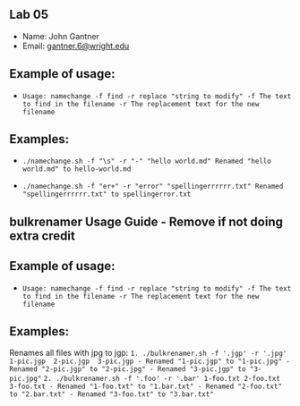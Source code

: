 ## Lab 05

- Name: John Gantner
- Email: gantner.6@wright.edu

## Example of usage:
* `Usage: namechange -f find -r replace "string to modify"
 -f The text to find in the filename
 -r The replacement text for the new filename`

## Examples:
* `./namechange.sh -f "\s" -r "-" "hello world.md"
Renamed "hello world.md" to hello-world.md`

*  `./namechange.sh -f "er+" -r "error" "spellingerrrrrr.txt"
Renamed "spellingerrrrrr.txt" to spellingerror.txt`
## bulkrenamer Usage Guide - Remove if not doing extra credit

## Example of usage:
* `Usage: namechange -f find -r replace "string to modify"
 -f The text to find in the filename
 -r The replacement text for the new filename`

## Examples:
Renames all files with jpg to jgp: 
`1. ./bulkrenamer.sh -f '.jgp' -r '.jpg'  1-pic.jgp  2-pic.jgp  3-pic.jgp
    - Renamed "1-pic.jgp" to "1-pic.jpg"
    - Renamed "2-pic.jgp" to "2-pic.jpg"
    - Renamed "3-pic.jgp" to "3-pic.jpg"`
`2. ./bulkrenamer.sh -f '.foo' -r '.bar' 1-foo.txt 2-foo.txt 3-foo.txt
    - Renamed "1-foo.txt" to "1.bar.txt"
    - Renamed "2-foo.txt" to "2.bar.txt"
    - Renamed "3-foo.txt" to "3.bar.txt"`
